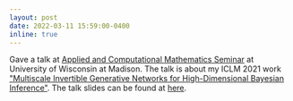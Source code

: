 ```yaml
---
layout: post
date: 2022-03-11 15:59:00-0400
inline: true
---
```


Gave a talk at <a href="https://hilbert.math.wisc.edu/wiki/index.php/Applied/ACMS/absS22#Pengchuan_Zhang_.28Microsoft.29">Applied and Computational Mathematics Seminar</a> at University of Wisconsin at Madison. The talk is about my ICLM 2021 work <a href="https://arxiv.org/abs/2105.05489">"Multiscale Invertible Generative Networks for High-Dimensional Bayesian Inference"</a>. The talk slides can be found at <a href="https://drive.google.com/file/d/1_V0LgkA6-sryTqLo-rOtofFuJUeL0EO-/view?usp=sharing">here</a>. 
